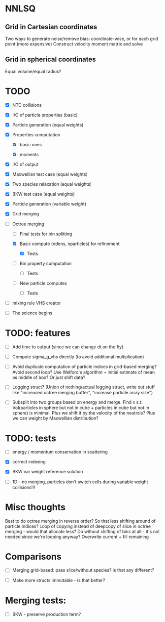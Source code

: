 # NNLSQ

## Grid in Cartesian coordinates

Two ways to generate noise/remove bias: coordinate-wise, or for each grid point (more expensive)
Construct velocity moment matrix and solve

## Grid in spherical coordinates

Equal volume/equal radius?

# TODO

- [x] NTC collisions

- [x] I/O of particle properties (basic)

- [x] Particle generation (equal weights)

- [x] Properties computation

    - [x] basic ones

    - [x] moments

- [x] I/O of output

- [x] Maxwellian test case (equal weights)

- [x] Two species relaxation (equal weights)

- [x] BKW test case (equal weights)

- [x] Particle generation (variable weight)

- [x] Grid merging

- [ ] Octree merging

    - [ ] Final tests for bin splitting

    - [x] Basic compute (ndens, nparticles) for refinement 
    
        - [x] Tests

    - [ ] Bin property computation
    
        - [ ] Tests

    - [ ] New particle computes
    
        - [ ] Tests

- [ ] mixing rule VHS creator

- [ ] The science begins


# TODO: features

- [ ] Add time to output (since we can change dt on the fly)

- [ ] Compute sigma_g_vhs directly (to avoid additional multiplication)

- [ ] Avoid duplicate computation of particle indices in grid-based merging? Avoid second loop? Use Welford's algorithm + initial estimate of mean as middle of box? Or just shift data?

- [ ] Logging struct? (Union of nothing/actual logging struct, write out stuff like "increased octree merging buffer", "increase particle array size")

- [ ] Subsplit into two groups based on energy and merge. Find x s.t. Vol(particles in sphere but not in cube + particles in cube but not in sphere) is minimal. Plus we shift it by the velocity of the neutrals? Plus we can weight by Maxwellian distribution?

# TODO: tests

- [ ] energy / momentum conservation in scattering

- [x] correct indexing

- [x] BKW var weight reference solution

- [ ] 1D - no merging, particles don't switch cells during variable weight collisions!!!

# Misc thoughts
Best to do octree merging in reverse order? So that less shifting around of particle indices?
Loop of copying instead of deepcopy of slice in octree merging - would that allocate less?
Do without shifting of bins at all - it's not needed since we're looping anyway? Overwrite current + fill remaining

# Comparisons

- [ ] Merging grid-based: pass slice/without species? is that any different?

- [ ] Make more structs immutable - is that better?

# Merging tests:

- [ ] BKW - preserve production term?